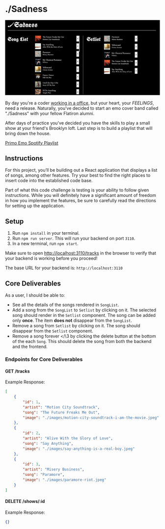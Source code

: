 # ./Sadness

![./Sadness](./finished-project.png)

By day you're a coder [working in a office](https://www.youtube.com/watch?v=9QQQetnmxcw), but your heart, your _FEELINGS_, need a release. Naturally, you've decided to start an emo cover band called "./Sadness" with your fellow Flatiron alumni.

After days of practice you've decided you have the skills to play a small show at your friend's Brooklyn loft. Last step is to build a playlist that will bring down the house.

[Primo Emo Spotify Playlist](https://open.spotify.com/playlist/24AulAf9bmWFqqUSi5y7Sj?si=4f048dfe53ff4c76)

## Instructions

For this project, you’ll be building out a React application that displays a
list of songs, among other features. Try your best to find the right
places to insert code into the established code base.

Part of what this code challenge is testing is your ability to follow given
instructions. While you will definitely have a significant amount of freedom in
how you implement the features, be sure to carefully read the directions for
setting up the application.

## Setup

1. Run `npm install` in your terminal.
2. Run `npm run server`. This will run your backend on port `3110`.
3. In a new terminal, run `npm start`.

Make sure to open [http://localhost:3110/tracks](http://localhost:3110/tracks) in
the browser to verify that your backend is working before you proceed!

The base URL for your backend is: `http://localhost:3110`

## Core Deliverables

As a user, I should be able to:

- See all the details of the songs rendered in `SongList`.
- Add a song from the `SongList` to `Setlist` by clicking on it. The selected song should render in the `Setlist` component. The song can be added only **once**. The item **does not** disappear from the `SongList`.
- Remove a song from `Setlist` by clicking on it. The song should disappear from the `Setlist` component.
- Remove a song forever </\3 by clicking the delete button at the bottom of the each `Song`. This should delete the song from both the backend and the frontend.

### Endpoints for Core Deliverables

#### GET /tracks

Example Response:

```json
[
    {
        "id": 1,
        "artist": "Motion City Soundtrack",
        "song": "The Future Freaks Me Out",
        "image": "./images/motion-city-soundtrack-i-am-the-movie.jpeg"
    },
    {
        "id": 2,
        "artist": "Alive With the Glory of Love",
        "song": "Say Anything",
        "image": "./images/say-anything-is-a-real-boy.jpeg"
    },
    {
        "id": 3,
        "artist": "Misery Business",
        "song": "Paramore",
        "image": "./images/paramore-riot.jpeg"
    }
]
```

#### DELETE /shows/:id

Example Response:

```json
{}
```
